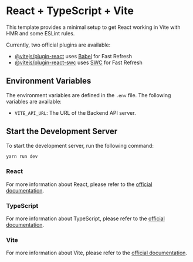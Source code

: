 # React + TypeScript + Vite

This template provides a minimal setup to get React working in Vite with HMR and some ESLint rules.

Currently, two official plugins are available:

- [@vitejs/plugin-react](https://github.com/vitejs/vite-plugin-react/blob/main/packages/plugin-react/README.md) uses [Babel](https://babeljs.io/) for Fast Refresh
- [@vitejs/plugin-react-swc](https://github.com/vitejs/vite-plugin-react-swc) uses [SWC](https://swc.rs/) for Fast Refresh

## Environment Variables

The environment variables are defined in the `.env` file. The following variables are available:

- `VITE_API_URL`: The URL of the Backend API server.

## Start the Development Server

To start the development server, run the following command:

```bash
yarn run dev
```

### React

For more information about React, please refer to the [official documentation](https://reactjs.org/).

### TypeScript

For more information about TypeScript, please refer to the [official documentation](https://www.typescriptlang.org/).

### Vite

For more information about Vite, please refer to the [official documentation](https://vitejs.dev/).